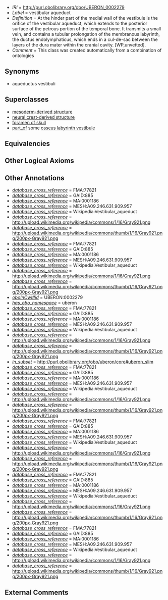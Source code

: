  * *IRI* = http://purl.obolibrary.org/obo/UBERON_0002279
 * *Label* = vestibular aqueduct
 * *Definition* = At the hinder part of the medial wall of the vestibule is the orifice of the vestibular aqueduct, which extends to the posterior surface of the petrous portion of the temporal bone. It transmits a small vein, and contains a tubular prolongation of the membranous labyrinth, the ductus endolymphaticus, which ends in a cul-de-sac between the layers of the dura mater within the cranial cavity. [WP,unvetted].
 * *Comment* = This class was created automatically from a combination of ontologies

## Synonyms

 * aqueductus vestibuli

## Superclasses

 * [mesoderm-derived structure](../../UBERON/20/UBERON_0004120.md)
 * [neural crest-derived structure](../../UBERON/13/UBERON_0010313.md)
 * [foramen of skull](../../UBERON/85/UBERON_0013685.md)
 * [part_of](../../BFO/50/BFO_0000050.md) some [osseus labyrinth vestibule](../../UBERON/36/UBERON_0005236.md)

## Equivalencies


## Other Logical Axioms


## Other Annotations

 * *[database_cross_reference](../../ef/oboInOwl#hasDbXref.md)* = FMA:77821
 * *[database_cross_reference](../../ef/oboInOwl#hasDbXref.md)* = GAID:885
 * *[database_cross_reference](../../ef/oboInOwl#hasDbXref.md)* = MA:0001186
 * *[database_cross_reference](../../ef/oboInOwl#hasDbXref.md)* = MESH:A09.246.631.909.957
 * *[database_cross_reference](../../ef/oboInOwl#hasDbXref.md)* = Wikipedia:Vestibular_aqueduct
 * *[database_cross_reference](../../ef/oboInOwl#hasDbXref.md)* = http://upload.wikimedia.org/wikipedia/commons/1/16/Gray921.png
 * *[database_cross_reference](../../ef/oboInOwl#hasDbXref.md)* = http://upload.wikimedia.org/wikipedia/commons/thumb/1/16/Gray921.png/200px-Gray921.png
 * *[database_cross_reference](../../ef/oboInOwl#hasDbXref.md)* = FMA:77821
 * *[database_cross_reference](../../ef/oboInOwl#hasDbXref.md)* = GAID:885
 * *[database_cross_reference](../../ef/oboInOwl#hasDbXref.md)* = MA:0001186
 * *[database_cross_reference](../../ef/oboInOwl#hasDbXref.md)* = MESH:A09.246.631.909.957
 * *[database_cross_reference](../../ef/oboInOwl#hasDbXref.md)* = Wikipedia:Vestibular_aqueduct
 * *[database_cross_reference](../../ef/oboInOwl#hasDbXref.md)* = http://upload.wikimedia.org/wikipedia/commons/1/16/Gray921.png
 * *[database_cross_reference](../../ef/oboInOwl#hasDbXref.md)* = http://upload.wikimedia.org/wikipedia/commons/thumb/1/16/Gray921.png/200px-Gray921.png
 * *[oboInOwl#id](../../id/oboInOwl#id.md)* = UBERON:0002279
 * *[has_obo_namespace](../../ce/oboInOwl#hasOBONamespace.md)* = uberon
 * *[database_cross_reference](../../ef/oboInOwl#hasDbXref.md)* = FMA:77821
 * *[database_cross_reference](../../ef/oboInOwl#hasDbXref.md)* = GAID:885
 * *[database_cross_reference](../../ef/oboInOwl#hasDbXref.md)* = MA:0001186
 * *[database_cross_reference](../../ef/oboInOwl#hasDbXref.md)* = MESH:A09.246.631.909.957
 * *[database_cross_reference](../../ef/oboInOwl#hasDbXref.md)* = Wikipedia:Vestibular_aqueduct
 * *[database_cross_reference](../../ef/oboInOwl#hasDbXref.md)* = http://upload.wikimedia.org/wikipedia/commons/1/16/Gray921.png
 * *[database_cross_reference](../../ef/oboInOwl#hasDbXref.md)* = http://upload.wikimedia.org/wikipedia/commons/thumb/1/16/Gray921.png/200px-Gray921.png
 * *[in_subset](../../et/oboInOwl#inSubset.md)* = http://purl.obolibrary.org/obo/uberon/core#uberon_slim
 * *[database_cross_reference](../../ef/oboInOwl#hasDbXref.md)* = FMA:77821
 * *[database_cross_reference](../../ef/oboInOwl#hasDbXref.md)* = GAID:885
 * *[database_cross_reference](../../ef/oboInOwl#hasDbXref.md)* = MA:0001186
 * *[database_cross_reference](../../ef/oboInOwl#hasDbXref.md)* = MESH:A09.246.631.909.957
 * *[database_cross_reference](../../ef/oboInOwl#hasDbXref.md)* = Wikipedia:Vestibular_aqueduct
 * *[database_cross_reference](../../ef/oboInOwl#hasDbXref.md)* = http://upload.wikimedia.org/wikipedia/commons/1/16/Gray921.png
 * *[database_cross_reference](../../ef/oboInOwl#hasDbXref.md)* = http://upload.wikimedia.org/wikipedia/commons/thumb/1/16/Gray921.png/200px-Gray921.png
 * *[database_cross_reference](../../ef/oboInOwl#hasDbXref.md)* = FMA:77821
 * *[database_cross_reference](../../ef/oboInOwl#hasDbXref.md)* = GAID:885
 * *[database_cross_reference](../../ef/oboInOwl#hasDbXref.md)* = MA:0001186
 * *[database_cross_reference](../../ef/oboInOwl#hasDbXref.md)* = MESH:A09.246.631.909.957
 * *[database_cross_reference](../../ef/oboInOwl#hasDbXref.md)* = Wikipedia:Vestibular_aqueduct
 * *[database_cross_reference](../../ef/oboInOwl#hasDbXref.md)* = http://upload.wikimedia.org/wikipedia/commons/1/16/Gray921.png
 * *[database_cross_reference](../../ef/oboInOwl#hasDbXref.md)* = http://upload.wikimedia.org/wikipedia/commons/thumb/1/16/Gray921.png/200px-Gray921.png
 * *[database_cross_reference](../../ef/oboInOwl#hasDbXref.md)* = FMA:77821
 * *[database_cross_reference](../../ef/oboInOwl#hasDbXref.md)* = GAID:885
 * *[database_cross_reference](../../ef/oboInOwl#hasDbXref.md)* = MA:0001186
 * *[database_cross_reference](../../ef/oboInOwl#hasDbXref.md)* = MESH:A09.246.631.909.957
 * *[database_cross_reference](../../ef/oboInOwl#hasDbXref.md)* = Wikipedia:Vestibular_aqueduct
 * *[database_cross_reference](../../ef/oboInOwl#hasDbXref.md)* = http://upload.wikimedia.org/wikipedia/commons/1/16/Gray921.png
 * *[database_cross_reference](../../ef/oboInOwl#hasDbXref.md)* = http://upload.wikimedia.org/wikipedia/commons/thumb/1/16/Gray921.png/200px-Gray921.png
 * *[database_cross_reference](../../ef/oboInOwl#hasDbXref.md)* = FMA:77821
 * *[database_cross_reference](../../ef/oboInOwl#hasDbXref.md)* = GAID:885
 * *[database_cross_reference](../../ef/oboInOwl#hasDbXref.md)* = MA:0001186
 * *[database_cross_reference](../../ef/oboInOwl#hasDbXref.md)* = MESH:A09.246.631.909.957
 * *[database_cross_reference](../../ef/oboInOwl#hasDbXref.md)* = Wikipedia:Vestibular_aqueduct
 * *[database_cross_reference](../../ef/oboInOwl#hasDbXref.md)* = http://upload.wikimedia.org/wikipedia/commons/1/16/Gray921.png
 * *[database_cross_reference](../../ef/oboInOwl#hasDbXref.md)* = http://upload.wikimedia.org/wikipedia/commons/thumb/1/16/Gray921.png/200px-Gray921.png

## External Comments

